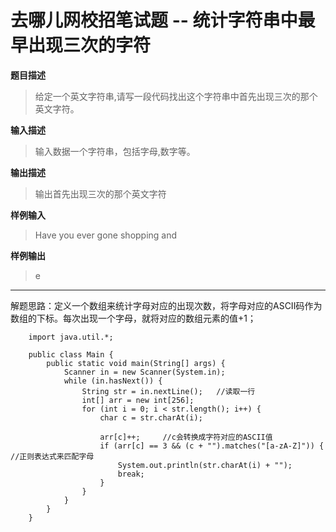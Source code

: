 # 去哪儿网校招笔试题 -- 统计字符串中最早出现三次的字符

**题目描述**

> 给定一个英文字符串,请写一段代码找出这个字符串中首先出现三次的那个英文字符。

**输入描述**
> 输入数据一个字符串，包括字母,数字等。

**输出描述**
> 输出首先出现三次的那个英文字符

**样例输入**  
> Have you ever gone shopping and  

**样例输出**
> e

---

解题思路：定义一个数组来统计字母对应的出现次数，将字母对应的ASCII码作为数组的下标。每次出现一个字母，就将对应的数组元素的值+1；

		import java.util.*;
		
		public class Main {
		    public static void main(String[] args) {
		        Scanner in = new Scanner(System.in);
		        while (in.hasNext()) {
		            String str = in.nextLine();   //读取一行
		            int[] arr = new int[256];
		            for (int i = 0; i < str.length(); i++) {
		                char c = str.charAt(i);
		               
		                arr[c]++;     //c会转换成字符对应的ASCII值
		                if (arr[c] == 3 && (c + "").matches("[a-zA-Z]")) { //正则表达式来匹配字母
		                    System.out.println(str.charAt(i) + "");
		                    break;
		                }
		            }
		        }
		    }
		}